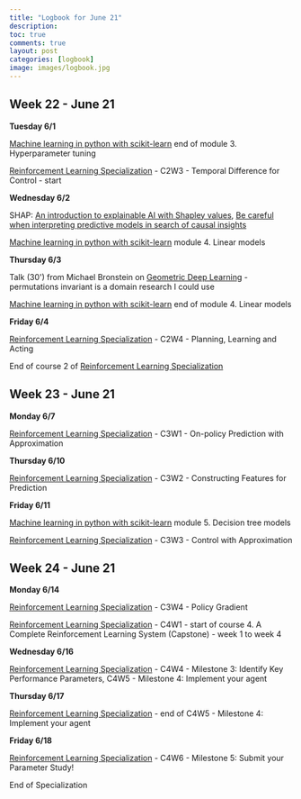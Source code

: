 ```yaml
---
title: "Logbook for June 21"
description: 
toc: true
comments: true
layout: post
categories: [logbook]
image: images/logbook.jpg
---
```




## Week 22 - June 21

**Tuesday 6/1**

[Machine learning in python with scikit-learn](/guillaume_blog/blog/Machine-learning-in-python-with-scikit-learn.html) end of module 3. Hyperparameter tuning

[Reinforcement Learning Specialization](/guillaume_blog/blog/reinforcement-learning-specialization-coursera-course2.html) - C2W3 - Temporal Difference for Control - start

**Wednesday 6/2**

SHAP: [An introduction to explainable AI with Shapley values](https://github.com/castorfou/shap/blob/master/notebooks/overviews/An%20introduction%20to%20explainable%20AI%20with%20Shapley%20values.ipynb), [Be careful when interpreting predictive models in search of causal insights](https://github.com/castorfou/shap/blob/master/notebooks/overviews/Be%20careful%20when%20interpreting%20predictive%20models%20in%20search%20of%20causal%C2%A0insights.ipynb)

[Machine learning in python with scikit-learn](/guillaume_blog/blog/Machine-learning-in-python-with-scikit-learn.html) module 4. Linear models

**Thursday 6/3**

Talk (30') from Michael Bronstein on [Geometric Deep Learning](https://slideslive.com/38956431/invited-talk-michael-bronstein) - permutations invariant is a domain research I could use

[Machine learning in python with scikit-learn](/guillaume_blog/blog/Machine-learning-in-python-with-scikit-learn.html) end of module 4. Linear models

**Friday 6/4**

[Reinforcement Learning Specialization](/guillaume_blog/blog/reinforcement-learning-specialization-coursera-course2.html) - C2W4 - Planning, Learning and Acting 

End of course 2 of [Reinforcement Learning Specialization](/guillaume_blog/blog/reinforcement-learning-specialization-coursera-course2.html)



## Week 23 - June 21

**Monday 6/7**

[Reinforcement Learning Specialization](/guillaume_blog/blog/reinforcement-learning-specialization-coursera-course3.html) - C3W1 - On-policy Prediction with Approximation

**Thursday 6/10**

[Reinforcement Learning Specialization](/guillaume_blog/blog/reinforcement-learning-specialization-coursera-course3.html) - C3W2 - Constructing Features for Prediction

**Friday 6/11**

[Machine learning in python with scikit-learn](/guillaume_blog/blog/Machine-learning-in-python-with-scikit-learn.html) module 5. Decision tree models

[Reinforcement Learning Specialization](/guillaume_blog/blog/reinforcement-learning-specialization-coursera-course3.html) - C3W3 - Control with Approximation



## Week 24 - June 21

**Monday 6/14**

[Reinforcement Learning Specialization](/guillaume_blog/blog/reinforcement-learning-specialization-coursera-course3.html) - C3W4 - Policy Gradient

[Reinforcement Learning Specialization](/guillaume_blog/blog/reinforcement-learning-specialization-coursera-course4.html) - C4W1 - start of course 4. A Complete Reinforcement Learning System (Capstone) - week 1 to week 4

**Wednesday 6/16**

[Reinforcement Learning Specialization](/guillaume_blog/blog/reinforcement-learning-specialization-coursera-course4.html) - C4W4 - Milestone 3: Identify Key Performance Parameters, C4W5 - Milestone 4: Implement your agent

**Thursday 6/17**

[Reinforcement Learning Specialization](/guillaume_blog/blog/reinforcement-learning-specialization-coursera-course4.html) - end of C4W5 - Milestone 4: Implement your agent

**Friday 6/18**

[Reinforcement Learning Specialization](/guillaume_blog/blog/reinforcement-learning-specialization-coursera-course4.html) - C4W6 - Milestone 5: Submit your Parameter Study!

End of Specialization

